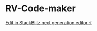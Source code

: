 # RV-Code-maker

[Edit in StackBlitz next generation editor ⚡️](https://stackblitz.com/~/github.com/Ravindu-RV/RV-Code-maker)